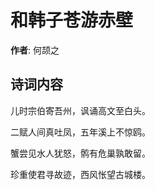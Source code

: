 # 和韩子苍游赤壁

**作者**: 何颉之

## 诗词内容

儿时宗伯寄吾州，讽诵高文至白头。

二赋人间真吐凤，五年溪上不惊鸥。

蟹尝见水人犹怒，鹘有危巢孰敢留。

珍重使君寻故迹，西风怅望古城楼。

